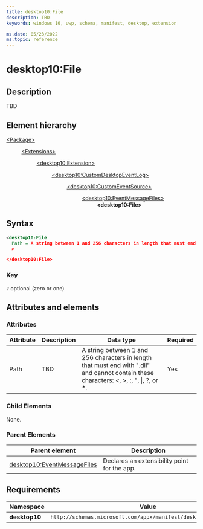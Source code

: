```yaml
---
title: desktop10:File
description: TBD
keywords: windows 10, uwp, schema, manifest, desktop, extension

ms.date: 05/23/2022
ms.topic: reference
---
```


# desktop10:File

## Description

TBD

## Element hierarchy

<dl>
<dt><a href="element-package.md">&lt;Package&gt;</a></dt>
<dd>
<dl>
<dt><a href="element-extensions.md">&lt;Extensions&gt;</a></dt>
<dd>
<dl>
<dt><a href="element-desktop10-extension.md">&lt;desktop10:Extension&gt;</a></dt>
<dd>
<dl>
<dt><a href="element-desktop10-customdesktopeventlog.md">&lt;desktop10:CustomDesktopEventLog&gt;</a></dt>
<dd>
<dl>
<dt><a href="element-desktop10-customeventsource.md">&lt;desktop10:CustomEventSource&gt;</a></dt>
<dd>
<dl>
<dt><a href="element-desktop10-eventmessagefiles.md">&lt;desktop10:EventMessageFiles&gt;</a></dt>
<dd><strong>&lt;desktop10:File&gt;</strong></dd>
</dd>
</dl>
</dd>
</dl>
</dd>
</dl>
</dd>
</dl>
</dd>
</dl>

## Syntax

```xml
<desktop10:File
  Path = A string between 1 and 256 characters in length that must end with ".dll" and cannot contain these characters: <, >, :, ", |, ?, or *.
  >

</desktop10:File>
```

### Key

`?` optional (zero or one)

## Attributes and elements

### Attributes

| Attribute | Description | Data type | Required |
|-|-|-|-|
| Path | TBD | A string between 1 and 256 characters in length that must end with ".dll" and cannot contain these characters: <, >, :, ", &#124;, ?, or *. | Yes |

### Child Elements

None.

### Parent Elements

| Parent element | Description |
|-|-|
| [desktop10:EventMessageFiles](element-desktop10-eventmessagefiles.md) | Declares an extensibility point for the app. |

## Requirements

| Namespace | Value |
|-|-|
| **desktop10** | `http://schemas.microsoft.com/appx/manifest/desktop/windows10/10` |